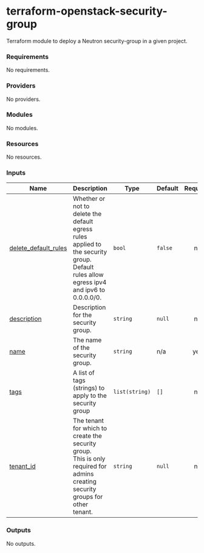 # terraform-openstack-security-group

Terraform module to deploy a Neutron security-group in a given project.<!-- BEGINNING OF PRE-COMMIT-TERRAFORM DOCS HOOK -->
### Requirements

No requirements.

### Providers

No providers.

### Modules

No modules.

### Resources

No resources.

### Inputs

| Name | Description | Type | Default | Required |
|------|-------------|------|---------|:--------:|
| <a name="input_delete_default_rules"></a> [delete_default_rules](#input_delete_default_rules) | Whether or not to delete the default egress rules applied to the security group.<br>Default rules allow egress ipv4 and ipv6 to 0.0.0.0/0. | `bool` | `false` | no |
| <a name="input_description"></a> [description](#input_description) | Description for the security group. | `string` | `null` | no |
| <a name="input_name"></a> [name](#input_name) | The name of the security group. | `string` | n/a | yes |
| <a name="input_tags"></a> [tags](#input_tags) | A list of tags (strings) to apply to the security group | `list(string)` | `[]` | no |
| <a name="input_tenant_id"></a> [tenant_id](#input_tenant_id) | The tenant for which to create the security group.<br>This is only required for admins creating security groups for other tenant. | `string` | `null` | no |

### Outputs

No outputs.
<!-- END OF PRE-COMMIT-TERRAFORM DOCS HOOK -->
